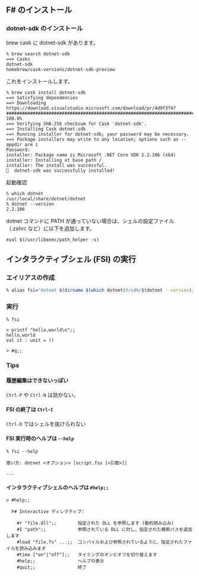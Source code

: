 ## F# のインストール

### dotnet-sdk のインストール

brew cask に dotnet-sdk があります。

````
% brew search dotnet-sdk
==> Casks
dotnet-sdk
homebrew/cask-versions/dotnet-sdk-preview
````

これをインストールします。

````
% brew cask install dotnet-sdk
==> Satisfying dependencies
==> Downloading https://download.visualstudio.microsoft.com/download/pr/4d0f3f47
######################################################################## 100.0%
==> Verifying SHA-256 checksum for Cask 'dotnet-sdk'.
==> Installing Cask dotnet-sdk
==> Running installer for dotnet-sdk; your password may be necessary.
==> Package installers may write to any location; options such as --appdir are i
Password:
installer: Package name is Microsoft .NET Core SDK 2.2.106 (x64)
installer: Installing at base path /
installer: The install was successful.
🍺  dotnet-sdk was successfully installed!
````

起動確認

````
% which dotnet
/usr/local/share/dotnet/dotnet
% dotnet --version
2.2.106
````

dotnet コマンドに PATH が通っていない場合は、シェルの設定ファイル（.zshrc など）に以下を追加します。

````
eval $(/usr/libexec/path_helper -s)
````

## インタラクティブシェル (FSI) の実行

### エイリアスの作成

````sh
% alias fsi="dotnet $(dirname $(which dotnet))/sdk/$(dotnet --version)/FSharp/fsi.exe --nologo"
````

### 実行

````
% fsi

> printf "hello,world\n";;
hello,world
val it : unit = ()

> #q;;
````

### Tips

#### 履歴編集はできないっぽい

`Ctrl-P` や `Ctrl-N` は効かない。

#### FSI の終了は `Ctrl-C`

`Ctrl-D` ではシェルを抜けられない

#### FSI 実行時のヘルプは `--help`

````
% fsi --help

使い方: dotnet <オプション> [script.fsx [<引数>]]

...
````

#### インタラクティブシェルのヘルプは `#help;;`

````
> #help;;

  F# Interactive ディレクティブ:

    #r "file.dll";;        指定された DLL を参照します (動的読み込み)
    #I "path";;            参照されている DLL に対し、指定された検索パスを追加します
    #load "file.fs" ...;;  コンパイルおよび参照されているように、指定されたファイルを読み込みます
    #time ["on"|"off"];;   タイミングのオンとオフを切り替えます
    #help;;                ヘルプの表示
    #quit;;                終了
````

